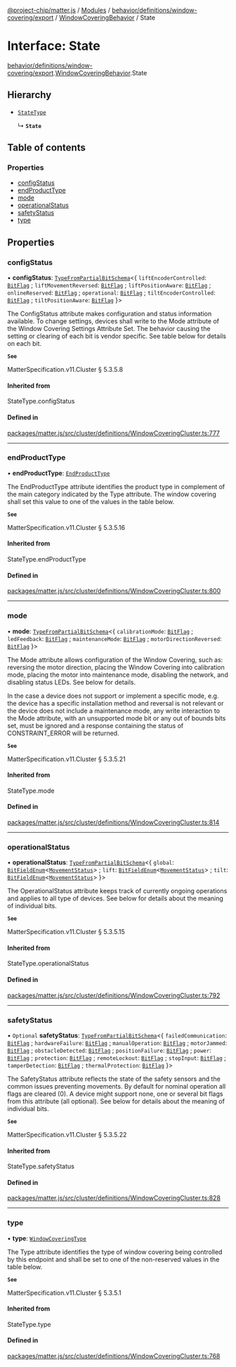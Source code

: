 [@project-chip/matter.js](../README.md) / [Modules](../modules.md) / [behavior/definitions/window-covering/export](../modules/behavior_definitions_window_covering_export.md) / [WindowCoveringBehavior](../modules/behavior_definitions_window_covering_export.WindowCoveringBehavior.md) / State

# Interface: State

[behavior/definitions/window-covering/export](../modules/behavior_definitions_window_covering_export.md).[WindowCoveringBehavior](../modules/behavior_definitions_window_covering_export.WindowCoveringBehavior.md).State

## Hierarchy

- [`StateType`](../modules/behavior_definitions_window_covering_export._internal_.md#statetype)

  ↳ **`State`**

## Table of contents

### Properties

- [configStatus](behavior_definitions_window_covering_export.WindowCoveringBehavior.State.md#configstatus)
- [endProductType](behavior_definitions_window_covering_export.WindowCoveringBehavior.State.md#endproducttype)
- [mode](behavior_definitions_window_covering_export.WindowCoveringBehavior.State.md#mode)
- [operationalStatus](behavior_definitions_window_covering_export.WindowCoveringBehavior.State.md#operationalstatus)
- [safetyStatus](behavior_definitions_window_covering_export.WindowCoveringBehavior.State.md#safetystatus)
- [type](behavior_definitions_window_covering_export.WindowCoveringBehavior.State.md#type)

## Properties

### configStatus

• **configStatus**: [`TypeFromPartialBitSchema`](../modules/schema_export.md#typefrompartialbitschema)\<\{ `liftEncoderControlled`: [`BitFlag`](../modules/schema_export.md#bitflag) ; `liftMovementReversed`: [`BitFlag`](../modules/schema_export.md#bitflag) ; `liftPositionAware`: [`BitFlag`](../modules/schema_export.md#bitflag) ; `onlineReserved`: [`BitFlag`](../modules/schema_export.md#bitflag) ; `operational`: [`BitFlag`](../modules/schema_export.md#bitflag) ; `tiltEncoderControlled`: [`BitFlag`](../modules/schema_export.md#bitflag) ; `tiltPositionAware`: [`BitFlag`](../modules/schema_export.md#bitflag)  }\>

The ConfigStatus attribute makes configuration and status information available. To change settings,
devices shall write to the Mode attribute of the Window Covering Settings Attribute Set. The behavior
causing the setting or clearing of each bit is vendor specific. See table below for details on each bit.

**`See`**

MatterSpecification.v11.Cluster § 5.3.5.8

#### Inherited from

StateType.configStatus

#### Defined in

[packages/matter.js/src/cluster/definitions/WindowCoveringCluster.ts:777](https://github.com/project-chip/matter.js/blob/0c058ae17fdba4c0b89b8b13c309011d51782299/packages/matter.js/src/cluster/definitions/WindowCoveringCluster.ts#L777)

___

### endProductType

• **endProductType**: [`EndProductType`](../enums/cluster_export.WindowCovering.EndProductType.md)

The EndProductType attribute identifies the product type in complement of the main category indicated by
the Type attribute. The window covering shall set this value to one of the values in the table below.

**`See`**

MatterSpecification.v11.Cluster § 5.3.5.16

#### Inherited from

StateType.endProductType

#### Defined in

[packages/matter.js/src/cluster/definitions/WindowCoveringCluster.ts:800](https://github.com/project-chip/matter.js/blob/0c058ae17fdba4c0b89b8b13c309011d51782299/packages/matter.js/src/cluster/definitions/WindowCoveringCluster.ts#L800)

___

### mode

• **mode**: [`TypeFromPartialBitSchema`](../modules/schema_export.md#typefrompartialbitschema)\<\{ `calibrationMode`: [`BitFlag`](../modules/schema_export.md#bitflag) ; `ledFeedback`: [`BitFlag`](../modules/schema_export.md#bitflag) ; `maintenanceMode`: [`BitFlag`](../modules/schema_export.md#bitflag) ; `motorDirectionReversed`: [`BitFlag`](../modules/schema_export.md#bitflag)  }\>

The Mode attribute allows configuration of the Window Covering, such as: reversing the motor direction,
placing the Window Covering into calibration mode, placing the motor into maintenance mode, disabling
the network, and disabling status LEDs. See below for details.

In the case a device does not support or implement a specific mode, e.g. the device has a specific
installation method and reversal is not relevant or the device does not include a maintenance mode, any
write interaction to the Mode attribute, with an unsupported mode bit or any out of bounds bits set,
must be ignored and a response containing the status of CONSTRAINT_ERROR will be returned.

**`See`**

MatterSpecification.v11.Cluster § 5.3.5.21

#### Inherited from

StateType.mode

#### Defined in

[packages/matter.js/src/cluster/definitions/WindowCoveringCluster.ts:814](https://github.com/project-chip/matter.js/blob/0c058ae17fdba4c0b89b8b13c309011d51782299/packages/matter.js/src/cluster/definitions/WindowCoveringCluster.ts#L814)

___

### operationalStatus

• **operationalStatus**: [`TypeFromPartialBitSchema`](../modules/schema_export.md#typefrompartialbitschema)\<\{ `global`: [`BitFieldEnum`](../modules/schema_export.md#bitfieldenum)\<[`MovementStatus`](../enums/cluster_export.WindowCovering.MovementStatus.md)\> ; `lift`: [`BitFieldEnum`](../modules/schema_export.md#bitfieldenum)\<[`MovementStatus`](../enums/cluster_export.WindowCovering.MovementStatus.md)\> ; `tilt`: [`BitFieldEnum`](../modules/schema_export.md#bitfieldenum)\<[`MovementStatus`](../enums/cluster_export.WindowCovering.MovementStatus.md)\>  }\>

The OperationalStatus attribute keeps track of currently ongoing operations and applies to all type of
devices. See below for details about the meaning of individual bits.

**`See`**

MatterSpecification.v11.Cluster § 5.3.5.15

#### Inherited from

StateType.operationalStatus

#### Defined in

[packages/matter.js/src/cluster/definitions/WindowCoveringCluster.ts:792](https://github.com/project-chip/matter.js/blob/0c058ae17fdba4c0b89b8b13c309011d51782299/packages/matter.js/src/cluster/definitions/WindowCoveringCluster.ts#L792)

___

### safetyStatus

• `Optional` **safetyStatus**: [`TypeFromPartialBitSchema`](../modules/schema_export.md#typefrompartialbitschema)\<\{ `failedCommunication`: [`BitFlag`](../modules/schema_export.md#bitflag) ; `hardwareFailure`: [`BitFlag`](../modules/schema_export.md#bitflag) ; `manualOperation`: [`BitFlag`](../modules/schema_export.md#bitflag) ; `motorJammed`: [`BitFlag`](../modules/schema_export.md#bitflag) ; `obstacleDetected`: [`BitFlag`](../modules/schema_export.md#bitflag) ; `positionFailure`: [`BitFlag`](../modules/schema_export.md#bitflag) ; `power`: [`BitFlag`](../modules/schema_export.md#bitflag) ; `protection`: [`BitFlag`](../modules/schema_export.md#bitflag) ; `remoteLockout`: [`BitFlag`](../modules/schema_export.md#bitflag) ; `stopInput`: [`BitFlag`](../modules/schema_export.md#bitflag) ; `tamperDetection`: [`BitFlag`](../modules/schema_export.md#bitflag) ; `thermalProtection`: [`BitFlag`](../modules/schema_export.md#bitflag)  }\>

The SafetyStatus attribute reflects the state of the safety sensors and the common issues preventing
movements. By default for nominal operation all flags are cleared (0). A device might support none, one
or several bit flags from this attribute (all optional). See below for details about the meaning of
individual bits.

**`See`**

MatterSpecification.v11.Cluster § 5.3.5.22

#### Inherited from

StateType.safetyStatus

#### Defined in

[packages/matter.js/src/cluster/definitions/WindowCoveringCluster.ts:828](https://github.com/project-chip/matter.js/blob/0c058ae17fdba4c0b89b8b13c309011d51782299/packages/matter.js/src/cluster/definitions/WindowCoveringCluster.ts#L828)

___

### type

• **type**: [`WindowCoveringType`](../enums/cluster_export.WindowCovering.WindowCoveringType.md)

The Type attribute identifies the type of window covering being controlled by this endpoint and shall be
set to one of the non-reserved values in the table below.

**`See`**

MatterSpecification.v11.Cluster § 5.3.5.1

#### Inherited from

StateType.type

#### Defined in

[packages/matter.js/src/cluster/definitions/WindowCoveringCluster.ts:768](https://github.com/project-chip/matter.js/blob/0c058ae17fdba4c0b89b8b13c309011d51782299/packages/matter.js/src/cluster/definitions/WindowCoveringCluster.ts#L768)
